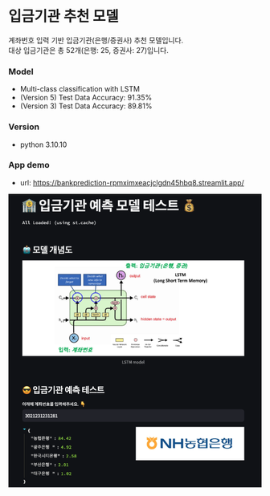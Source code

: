 # 입금기관 추천 모델

계좌번호 입력 기반 입금기관(은행/증권사) 추천 모델입니다.  
대상 입금기관은 총 52개(은행: 25, 증권사: 27)입니다.

### Model
- Multi-class classification with LSTM
- (Version 5) Test Data Accuracy: 91.35%
- (Version 3) Test Data Accuracy: 89.81%

### Version
- python 3.10.10

### App demo
- url: https://bankprediction-rpmximxeacjclgdn45hbq8.streamlit.app/

![image](./data/app.png)

